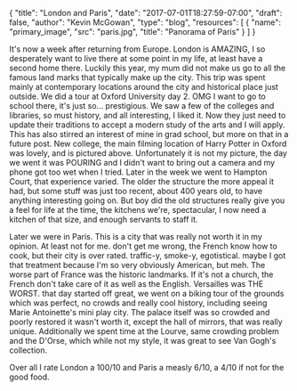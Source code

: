{
	"title": "London and Paris",
	"date": "2017-07-01T18:27:59-07:00",
	"draft": false,
	"author": "Kevin McGowan",
	"type": "blog",
	"resources": [
		{
			"name": "primary_image",
			"src": "paris.jpg",
			"title": "Panorama of Paris"
		}
	]
}

It's now a week after returning from Europe. London is AMAZING, I so desperately want to live there at some point in my life, at least have a second home there. Luckily this year, my mum did not make us go to all the famous land marks that typically make up the city. This trip was spent mainly at contemporary locations around the city and historical place just outside. We did a tour at Oxford University day 2. OMG I want to go to school there, it's just so... prestigious. We saw a few of the colleges and libraries, so must history, and all interesting, I liked it. Now they just need to update their traditions to accept a modern study of the arts and I will apply. This has also stirred an interest of mine in grad school, but more on that in a future post. New college, the main filming location of Harry Potter in Oxford was lovely, and is pictured above. Unfortunately it is not my picture, the day we went it was POURING and I didn't want to bring out a camera and my phone got too wet when I tried. Later in the week we went to Hampton Court, that experience varied. The older the structure the more appeal it had, but some stuff was just too recent, about 400 years old, to have anything interesting going on. But boy did the old structures really give you a feel for life at the time, the kitchens we're, spectacular, I now need a kitchen of that size, and enough servants to staff it.

Later we were in Paris. This is a city that was really not worth it in my opinion. At least not for me. don't get me wrong, the French know how to cook, but their city is over rated. traffic-y, smoke-y, egotistical. maybe I got that treatment because I'm so very obviously American, but meh. The worse part of France was the historic landmarks. If it's not a church, the French don't take care of it as well as the English. Versailles was THE WORST. that day started off great, we went on a biking tour of the grounds which was perfect, no crowds and really cool history, including seeing Marie Antoinette's mini play city. The palace itself was so crowded and poorly restored it wasn't worth it, except the hall of mirrors, that was really unique. Additionally we spent time at the Lourve, same crowding problem and the D'Orse, which while not my style, it was great to see Van Gogh's collection.

Over all I rate London a 100/10 and Paris a measly 6/10, a 4/10 if not for the good food.